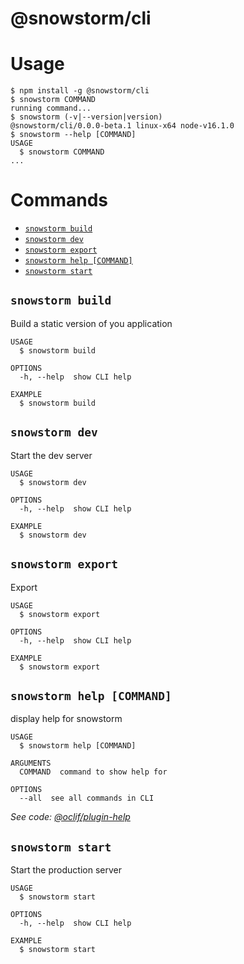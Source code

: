 @snowstorm/cli
==============

# Usage
<!-- usage -->
```sh-session
$ npm install -g @snowstorm/cli
$ snowstorm COMMAND
running command...
$ snowstorm (-v|--version|version)
@snowstorm/cli/0.0.0-beta.1 linux-x64 node-v16.1.0
$ snowstorm --help [COMMAND]
USAGE
  $ snowstorm COMMAND
...
```
<!-- usagestop -->
# Commands
<!-- commands -->
* [`snowstorm build`](#snowstorm-build)
* [`snowstorm dev`](#snowstorm-dev)
* [`snowstorm export`](#snowstorm-export)
* [`snowstorm help [COMMAND]`](#snowstorm-help-command)
* [`snowstorm start`](#snowstorm-start)

## `snowstorm build`

Build a static version of you application

```
USAGE
  $ snowstorm build

OPTIONS
  -h, --help  show CLI help

EXAMPLE
  $ snowstorm build
```

## `snowstorm dev`

Start the dev server

```
USAGE
  $ snowstorm dev

OPTIONS
  -h, --help  show CLI help

EXAMPLE
  $ snowstorm dev
```

## `snowstorm export`

Export

```
USAGE
  $ snowstorm export

OPTIONS
  -h, --help  show CLI help

EXAMPLE
  $ snowstorm export
```

## `snowstorm help [COMMAND]`

display help for snowstorm

```
USAGE
  $ snowstorm help [COMMAND]

ARGUMENTS
  COMMAND  command to show help for

OPTIONS
  --all  see all commands in CLI
```

_See code: [@oclif/plugin-help](https://github.com/oclif/plugin-help/blob/v3.2.2/src/commands/help.ts)_

## `snowstorm start`

Start the production server

```
USAGE
  $ snowstorm start

OPTIONS
  -h, --help  show CLI help

EXAMPLE
  $ snowstorm start
```
<!-- commandsstop -->
